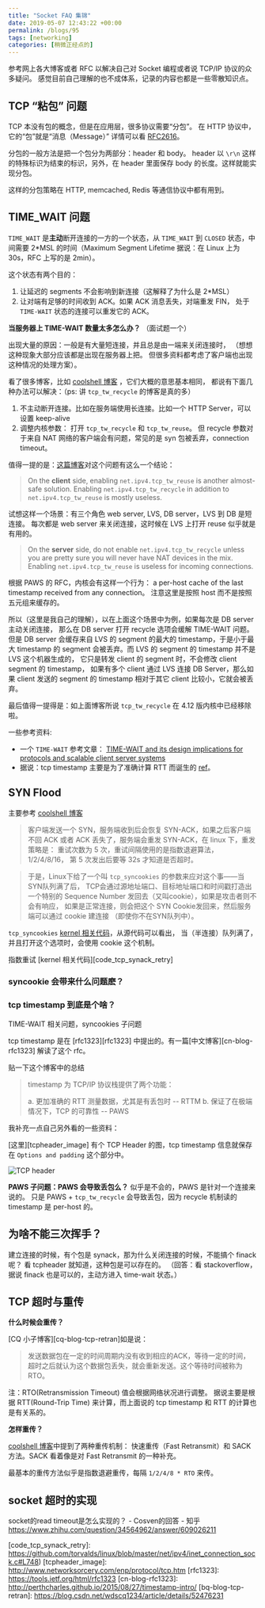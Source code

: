 ```yaml
---
title: "Socket FAQ 集锦"
date: 2019-05-07 12:43:22 +00:00
permalink: /blogs/95
tags: [networking]
categories: [稍微正经点的]
---
```

参考网上各大博客或者 RFC 以解决自己对 Socket 编程或者说 TCP/IP 协议的众多疑问。
感觉目前自己理解的也不成体系，记录的内容也都是一些零散知识点。

## TCP “粘包” 问题

TCP 本没有包的概念，但是在应用层，很多协议需要“分包”。
在 HTTP 协议中，它的“包”就是“消息（Message）” 详情可以看 [RFC2616][http_message]。

分包的一般方法是把一个包分为两部分：header 和 body。
header 以 `\r\n` 这样的特殊标识为结束的标识，另外，在 header
里面保存 body 的长度。这样就能实现分包。

这样的分包策略在 HTTP, memcached, Redis 等通信协议中都有用到。

## TIME_WAIT 问题

`TIME_WAIT` 是**主动**断开连接的一方的一个状态，从 `TIME_WAIT` 到
`CLOSED` 状态，中间需要 2*MSL 的时间（Maximum Segment Lifetime
据说：在 Linux 上为 30s，RFC 上写的是 2min）。

这个状态有两个目的：

1. 让延迟的 segments 不会影响到新连接（这解释了为什么是 2*MSL）
2. 让对端有足够的时间收到 ACK。如果 ACK 消息丢失，对端重发 FIN，
处于 `TIME-WAIT` 状态的连接可以重发它的 ACK。

**当服务器上 TIME-WAIT 数量太多怎么办？** （面试题一个）

出现大量的原因：一般是有大量短连接，并且总是由一端来关闭连接时，
（想想这种现象大部分应该都是出现在服务器上把。
但很多资料都考虑了客户端也出现这种情况的处理方案）。

看了很多博客，比如 [coolshell 博客][coolshell_tcp_1] ，它们大概的意思基本相同，
都说有下面几种办法可以解决：（ps: 讲 `tcp_tw_recycle` 的博客是真的多）

1. 不主动断开连接。比如在服务端使用长连接。比如一个 HTTP Server，可以设置 keep-alive
2. 调整内核参数： 打开 `tcp_tw_recycle` 和 `tcp_tw_reuse`。
但 recycle 参数对于来自 NAT 网络的客户端会有问题，常见的是 syn 包被丢弃，connection timeout。

值得一提的是：[这篇博客][timewait_essay_2]对这个问题有这么一个结论：

> On the **client** side, enabling `net.ipv4.tcp_tw_reuse` is another almost-safe solution.
> Enabling `net.ipv4.tcp_tw_recycle` in addition to `net.ipv4.tcp_tw_reuse` is mostly useless.

试想这样一个场景：有三个角色 web server, LVS, DB server，LVS 到 DB 是短连接。
每次都是 web server 来关闭连接，这时候在 LVS 上打开 reuse 似乎就是有用的。

> On the **server** side, do not enable `net.ipv4.tcp_tw_recycle` unless
> you are pretty sure you will never have NAT devices in the mix.
> Enabling `net.ipv4.tcp_tw_reuse` is useless for incoming connections.

根据 PAWS 的 RFC，内核会有这样一个行为：
a per-host cache of the last timestamp received from any connection。
注意这里是按照 host 而不是按照五元组来缓存的。

所以（这里是我自己的理解），以在上面这个场景中为例，如果每次是 DB server 主动关闭连接，
那么在 DB server 打开 recycle 选项会缓解 TIME-WAIT 问题。但是 DB server
会缓存来自 LVS 的 segment 的最大的 timestamp，于是小于最大 timestamp 的
segment 会被丢弃。而 LVS 的 segment 的 timestamp 并不是 LVS 这个机器生成的，
它只是转发 client 的 segment 时，不会修改 client segment 的 timestamp，
如果有多个 client 通过 LVS 连接 DB Server，那么如果 client 发送的 segment
的 timestamp 相对于其它 client 比较小，它就会被丢弃。

最后值得一提得是：如上面博客所说 `tcp_tw_recycle` 在 4.12 版内核中已经移除啦。

一些参考资料:

- 一个 `TIME-WAIT` 参考文章： [TIME-WAIT and its design implications for protocols and scalable client server systems][timewait_essay]
- 据说：tcp timestamp 主要是为了准确计算 RTT 而诞生的 [ref](http://perthcharles.github.io/2015/08/27/timestamp-intro/)。


## SYN Flood

主要参考 [coolshell 博客](coolshell_tcp_1)

> 客户端发送一个 SYN，服务端收到后会恢复 SYN-ACK，如果之后客户端不回 ACK
> 或者 ACK 丢失了，服务端会重发 SYN-ACK，在 linux 下，重发策略是：
> 重试次数为 5 次，重试间隔使用的是指数退避算法，1/2/4/8/16，
> 第 5 次发出后要等 32s 才知道是否超时。

> 于是，Linux下给了一个叫 `tcp_syncookies` 的参数来应对这个事——当SYN队列满了后，
> TCP会通过源地址端口、目标地址端口和时间戳打造出一个特别的
> Sequence Number 发回去（又叫cookie），如果是攻击者则不会有响应，
> 如果是正常连接，则会把这个 SYN Cookie发回来，然后服务端可以通过 cookie 建连接
> （即使你不在SYN队列中）。

`tcp_syncookies` [kernel 相关代码][code_tcpsyncookies]，从源代码可以看出，
当（半连接）队列满了，并且打开这个选项时，会使用 cookie 这个机制。

指数重试 [kernel 相关代码][code_tcp_synack_retry]

### syncookie 会带来什么问题麽？


### tcp timestamp 到底是个啥？
TIME-WAIT 相关问题，syncookies 子问题

tcp timestamp 是在 [rfc1323][rfc1323] 中提出的。有一篇[中文博客][cn-blog-rfc1323]
解读了这个 rfc。

贴一下这个博客中的总结
> timestamp 为 TCP/IP 协议栈提供了两个功能：
>
> a. 更加准确的 RTT 测量数据，尤其是有丢包时  -- RTTM
> b. 保证了在极端情况下，TCP 的可靠性         -- PAWS

我补充一点自己另外看的一些资料：

[这里][tcpheader_image] 有个 TCP Header 的图，tcp timestamp 信息就保存在
`Options and padding` 这个部分中。

![TCP header](https://i.imgur.com/kONNCNr.png)


**PAWS 子问题：PAWS 会导致丢包么？** 似乎是不会的，PAWS 是针对一个连接来说的。
只是 PAWS + `tcp_tw_recycle` 会导致丢包，因为 recycle 机制读的 timestamp
是 per-host 的。


## 为啥不能三次挥手？

建立连接的时候，有个包是 synack，那为什么关闭连接的时候，不能搞个 finack 呢？
看 tcpheader 就知道，这种包是可以存在的。
（回答：看 stackoverflow，据说 finack 也是可以的，主动方进入 time-wait 状态。）

## TCP 超时与重传

**什么时候会重传？**

[CQ 小子博客][cq-blog-tcp-retran]如是说：

> 发送数据包在一定的时间周期内没有收到相应的ACK，等待一定的时间，
> 超时之后就认为这个数据包丢失，就会重新发送。这个等待时间被称为 RTO。

注：RTO(Retransmission Timeout) 值会根据网络状况进行调整。
据说主要是根据 RTT(Round-Trip Time) 来计算，而上面说的 tcp timestamp
和 RTT 的计算也是有关系的。

**怎样重传？**

[coolshell 博客][coolshell_tcp_1]中提到了两种重传机制：
快速重传（Fast Retransmit）和 SACK 方法。SACK 看着像是对 Fast Retransmit 的一种补充。

最基本的重传方法似乎是指数退避重传，每隔 `1/2/4/8 * RTO` 来传。

## socket 超时的实现

socket的read timeout是怎么实现的？ - Cosven的回答 - 知乎
https://www.zhihu.com/question/34564962/answer/609026211


[http_message]: https://tools.ietf.org/html/rfc2616?#page-31
[timewait_essay]: http://www.serverframework.com/asynchronousevents/2011/01/time-wait-and-its-design-implications-for-protocols-and-scalable-servers.html
[coolshell_tcp_1]: https://coolshell.cn/articles/11564.html
[timewait_essay_2]: https://vincent.bernat.ch/en/blog/2014-tcp-time-wait-state-linux
[code_tcpsyncookies]: https://github.com/torvalds/linux/blob/master/net/ipv4/tcp_input.c#L6409
[code_tcp_synack_retry]: https://github.com/torvalds/linux/blob/master/net/ipv4/inet_connection_sock.c#L748)
[tcpheader_image]: http://www.networksorcery.com/enp/protocol/tcp.htm
[rfc1323]: https://tools.ietf.org/html/rfc1323
[cn-blog-rfc1323]: http://perthcharles.github.io/2015/08/27/timestamp-intro/
[bq-blog-tcp-retran]: https://blog.csdn.net/wdscq1234/article/details/52476231

